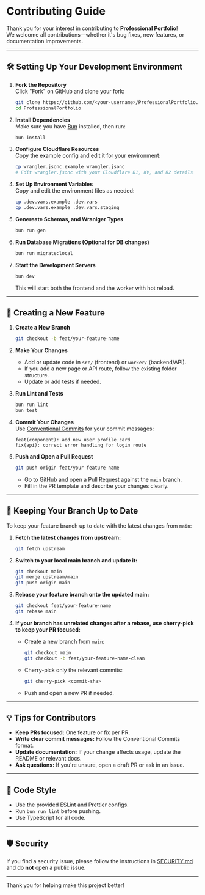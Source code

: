 # Contributing Guide

Thank you for your interest in contributing to **Professional Portfolio**!  
We welcome all contributions—whether it's bug fixes, new features, or documentation improvements.

---

## 🛠️ Setting Up Your Development Environment

1. **Fork the Repository**  
   Click "Fork" on GitHub and clone your fork:

   ```bash
   git clone https://github.com/<your-username>/ProfessionalPortfolio.git
   cd ProfessionalPortfolio
   ```

2. **Install Dependencies**  
   Make sure you have [Bun](https://bun.sh/) installed, then run:

   ```bash
   bun install
   ```

3. **Configure Cloudflare Resources**  
   Copy the example config and edit it for your environment:

   ```bash
   cp wrangler.jsonc.example wrangler.jsonc
   # Edit wrangler.jsonc with your Cloudflare D1, KV, and R2 details
   ```

4. **Set Up Environment Variables**  
   Copy and edit the environment files as needed:

   ```bash
   cp .dev.vars.example .dev.vars
   cp .dev.vars.example .dev.vars.staging
   ```

5. **Genereate Schemas, and Wranlger Types**

   ```bash
   bun run gen

   ```

6. **Run Database Migrations (Optional for DB changes)**

   ```bash
   bun run migrate:local
   ```

7. **Start the Development Servers**
   ```bash
   bun dev
   ```
   This will start both the frontend and the worker with hot reload.

---

## 🚀 Creating a New Feature

1. **Create a New Branch**

   ```bash
   git checkout -b feat/your-feature-name
   ```

2. **Make Your Changes**

   - Add or update code in `src/` (frontend) or `worker/` (backend/API).
   - If you add a new page or API route, follow the existing folder structure.
   - Update or add tests if needed.

3. **Run Lint and Tests**

   ```bash
   bun run lint
   bun test
   ```

4. **Commit Your Changes**  
   Use [Conventional Commits](https://www.conventionalcommits.org/) for your commit messages:

   ```
   feat(component): add new user profile card
   fix(api): correct error handling for login route
   ```

5. **Push and Open a Pull Request**
   ```bash
   git push origin feat/your-feature-name
   ```
   - Go to GitHub and open a Pull Request against the `main` branch.
   - Fill in the PR template and describe your changes clearly.

---

## 🔄 Keeping Your Branch Up to Date

To keep your feature branch up to date with the latest changes from `main`:

1. **Fetch the latest changes from upstream:**

   ```bash
   git fetch upstream
   ```

2. **Switch to your local main branch and update it:**

   ```bash
   git checkout main
   git merge upstream/main
   git push origin main
   ```

3. **Rebase your feature branch onto the updated main:**

   ```bash
   git checkout feat/your-feature-name
   git rebase main
   ```

4. **If your branch has unrelated changes after a rebase, use cherry-pick to keep your PR focused:**
   - Create a new branch from `main`:
     ```bash
     git checkout main
     git checkout -b feat/your-feature-name-clean
     ```
   - Cherry-pick only the relevant commits:
     ```bash
     git cherry-pick <commit-sha>
     ```
   - Push and open a new PR if needed.

---

## 💡 Tips for Contributors

- **Keep PRs focused:** One feature or fix per PR.
- **Write clear commit messages:** Follow the Conventional Commits format.
- **Update documentation:** If your change affects usage, update the README or relevant docs.
- **Ask questions:** If you're unsure, open a draft PR or ask in an issue.

---

## 🧹 Code Style

- Use the provided ESLint and Prettier configs.
- Run `bun run lint` before pushing.
- Use TypeScript for all code.

---

## 🛡️ Security

If you find a security issue, please follow the instructions in [SECURITY.md](./SECURITY.md) and do **not** open a public issue.

---

Thank you for helping make this project better!
